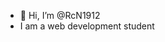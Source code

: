 - 👋 Hi, I’m @RcN1912
- I am a web development student


<!---
RcN1912/RcN1912 is a ✨ special ✨ repository because its `README.md` (this file) appears on your GitHub profile.
You can click the Preview link to take a look at your changes.
--->
